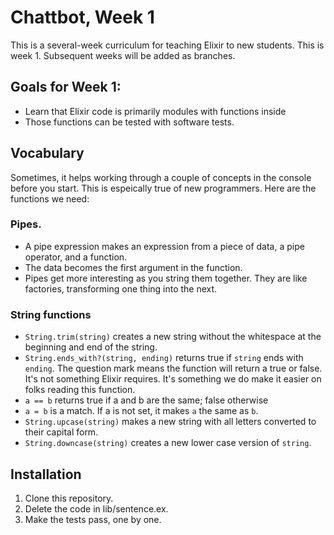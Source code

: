 # Chattbot, Week 1

This is a several-week curriculum for teaching Elixir to new students. This is week 1. Subsequent weeks will be added as branches. 

## Goals for Week 1: 

- Learn that Elixir code is primarily modules with functions inside
- Those functions can be tested with software tests. 

## Vocabulary

Sometimes, it helps working through a couple of concepts in the console before you start. This is espeically true of new programmers. Here are the functions we need: 

### Pipes. 

- A pipe expression makes an expression from a piece of data, a pipe operator, and a function. 
- The data becomes the first argument in the function. 
- Pipes get more interesting as you string them together. They are like factories, transforming one thing into the next. 

### String functions

- `String.trim(string)`  creates a new string without the whitespace at the beginning and end of the string.
- `String.ends_with?(string, ending)` returns true if `string` ends with `ending`. The question mark means the function will return a true or false. It's not something Elixir requires. It's something we do make it easier on folks reading this function.
- `a == b` returns true if a and b are the same; false otherwise
- `a = b` is a match. If a is not set, it makes `a` the same as `b`. 
- `String.upcase(string)` makes a new string with all letters converted to their capital form.
- `String.downcase(string)` creates a new lower case version of `string`.


## Installation

1. Clone this repository. 
2. Delete the code in lib/sentence.ex. 
3. Make the tests pass, one by one. 
